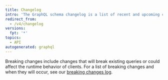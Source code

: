 ```yaml
---
title: Changelog
intro: 'The GraphQL schema changelog is a list of recent and upcoming changes to our GraphQL API schema. It includes backwards-compatible changes and upcoming breaking changes.'
redirect_from:
  - /v4/changelog
versions:
  fpt: '*'
topics:
  - API
autogenerated: graphql
---
```


Breaking changes include changes that will break existing queries or could affect the runtime behavior of clients. For a list of breaking changes and when they will occur, see our [breaking changes log](/graphql/overview/breaking-changes).

<!-- Content after this section is automatically generated -->
